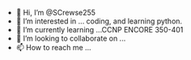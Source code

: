 - 👋 Hi, I’m @SCrewse255
- 👀 I’m interested in ... coding, and learning python.
- 🌱 I’m currently learning ...CCNP ENCORE 350-401
- 💞️ I’m looking to collaborate on ...
- 📫 How to reach me ...

<!---
SCrewse255/SCrewse255 is a ✨ special ✨ repository because its `README.md` (this file) appears on your GitHub profile.
You can click the Preview link to take a look at your changes.
--->
